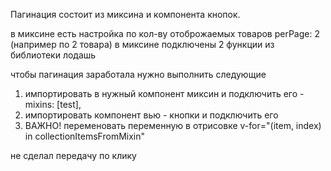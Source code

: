 Пагинация состоит из миксина и компонента кнопок.

в миксине есть настройка по кол-ву отоброжаемых товаров perPage: 2 (например по 2 товара)
в миксине подключены 2 функции из библиотеки лодашь


чтобы пагинация заработала нужно выполнить следующие
1) импортировать в нужный компонент миксин и подключить его - mixins: [test],
2) импортировать компонент вью - кнопки и подключить его
3) ВАЖНО! переменовать переменную в отрисовке  v-for="(item, index) in collectionItemsFromMixin"

не сделал передачу по клику